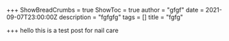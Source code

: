 +++
ShowBreadCrumbs = true
ShowToc = true
author = "gfgf"
date = 2021-09-07T23:00:00Z
description = "fgfgfg"
tags = []
title = "fgfg"

+++
hello this is a test post for nail care